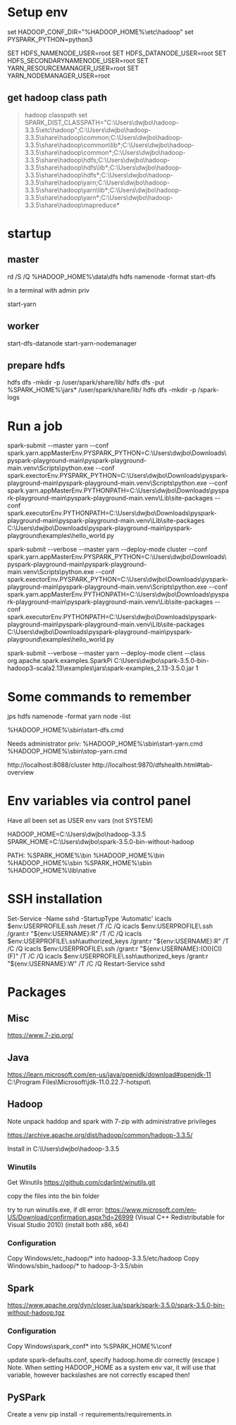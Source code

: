 # Setup env
set HADOOP_CONF_DIR="%HADOOP_HOME%\etc\hadoop"
set PYSPARK_PYTHON=python3  

SET HDFS_NAMENODE_USER=root
SET HDFS_DATANODE_USER=root
SET HDFS_SECONDARYNAMENODE_USER=root
SET YARN_RESOURCEMANAGER_USER=root
SET YARN_NODEMANAGER_USER=root

## get hadoop class path
>hadoop classpath
>set SPARK_DIST_CLASSPATH="C:\Users\dwjbo\hadoop-3.3.5\etc\hadoop";C:\Users\dwjbo\hadoop-3.3.5\share\hadoop\common;C:\Users\dwjbo\hadoop-3.3.5\share\hadoop\common\lib\*;C:\Users\dwjbo\hadoop-3.3.5\share\hadoop\common\*;C:\Users\dwjbo\hadoop-3.3.5\share\hadoop\hdfs;C:\Users\dwjbo\hadoop-3.3.5\share\hadoop\hdfs\lib\*;C:\Users\dwjbo\hadoop-3.3.5\share\hadoop\hdfs\*;C:\Users\dwjbo\hadoop-3.3.5\share\hadoop\yarn;C:\Users\dwjbo\hadoop-3.3.5\share\hadoop\yarn\lib\*;C:\Users\dwjbo\hadoop-3.3.5\share\hadoop\yarn\*;C:\Users\dwjbo\hadoop-3.3.5\share\hadoop\mapreduce\*

# startup

## master

rd /S /Q %HADOOP_HOME%\data\dfs
hdfs namenode -format
start-dfs

In a terminal with admin priv

start-yarn

## worker

start-dfs-datanode
start-yarn-nodemanager

## prepare hdfs

hdfs dfs -mkdir -p /user/spark/share/lib/ 
hdfs dfs -put %SPARK_HOME%\jars\* /user/spark/share/lib/ 
hdfs dfs -mkdir -p /spark-logs    

# Run a job

spark-submit --master yarn --conf spark.yarn.appMasterEnv.PYSPARK_PYTHON=C:\Users\dwjbo\Downloads\pyspark-playground-main\pyspark-playground-main\.venv\Scripts\python.exe --conf spark.exectorEnv.PYSPARK_PYTHON=C:\Users\dwjbo\Downloads\pyspark-playground-main\pyspark-playground-main\.venv\Scripts\python.exe --conf spark.yarn.appMasterEnv.PYTHONPATH=C:\Users\dwjbo\Downloads\pyspark-playground-main\pyspark-playground-main\.venv\Lib\site-packages --conf spark.executorEnv.PYTHONPATH=C:\Users\dwjbo\Downloads\pyspark-playground-main\pyspark-playground-main\.venv\Lib\site-packages C:\Users\dwjbo\Downloads\pyspark-playground-main\pyspark-playground\examples\hello_world.py


spark-submit --verbose --master yarn --deploy-mode cluster --conf spark.yarn.appMasterEnv.PYSPARK_PYTHON=C:\Users\dwjbo\Downloads\pyspark-playground-main\pyspark-playground-main\.venv\Scripts\python.exe --conf spark.exectorEnv.PYSPARK_PYTHON=C:\Users\dwjbo\Downloads\pyspark-playground-main\pyspark-playground-main\.venv\Scripts\python.exe --conf spark.yarn.appMasterEnv.PYTHONPATH=C:\Users\dwjbo\Downloads\pyspark-playground-main\pyspark-playground-main\.venv\Lib\site-packages --conf spark.executorEnv.PYTHONPATH=C:\Users\dwjbo\Downloads\pyspark-playground-main\pyspark-playground-main\.venv\Lib\site-packages C:\Users\dwjbo\Downloads\pyspark-playground-main\pyspark-playground\examples\hello_world.py 

spark-submit --verbose --master yarn --deploy-mode client --class org.apache.spark.examples.SparkPi C:\Users\dwjbo\spark-3.5.0-bin-hadoop3-scala2.13\examples\jars\spark-examples_2.13-3.5.0.jar 1

# Some commands to remember
jps
hdfs namenode -format
yarn node -list

%HADOOP_HOME%\sbin\start-dfs.cmd

Needs administrator priv:
%HADOOP_HOME%\sbin\start-yarn.cmd
%HADOOP_HOME%\sbin\stop-yarn.cmd

http://localhost:8088/cluster
http://localhost:9870/dfshealth.html#tab-overview

# Env variables via control panel

Have all been set as USER env vars (not SYSTEM)

HADOOP_HOME=C:\Users\dwjbo\hadoop-3.3.5
SPARK_HOME=C:\Users\dwjbo\spark-3.5.0-bin-without-hadoop

PATH:
%SPARK_HOME%\bin
%HADOOP_HOME%\bin
%HADOOP_HOME%\sbin
%SPARK_HOME%\sbin
%HADOOP_HOME%\lib\native

# SSH installation

Set-Service -Name sshd -StartupType 'Automatic'
icacls $env:USERPROFILE\.ssh /reset /T /C /Q
icacls $env:USERPROFILE\.ssh /grant:r "${env:USERNAME}:R" /T /C /Q
icacls $env:USERPROFILE\.ssh\authorized_keys /grant:r "${env:USERNAME}:R" /T /C /Q
icacls $env:USERPROFILE\.ssh /grant:r "${env:USERNAME}:(OI)(CI)(F)" /T /C /Q
icacls $env:USERPROFILE\.ssh\authorized_keys /grant:r "${env:USERNAME}:W" /T /C /Q
Restart-Service sshd

# Packages

## Misc

https://www.7-zip.org/

## Java

https://learn.microsoft.com/en-us/java/openjdk/download#openjdk-11
C:\Program Files\Microsoft\jdk-11.0.22.7-hotspot\



## Hadoop
Note unpack haddop and spark with 7-zip with administrative privileges

https://archive.apache.org/dist/hadoop/common/hadoop-3.3.5/

Install in C:\Users\dwjbo\hadoop-3.3.5

### Winutils
Get Winutils
https://github.com/cdarlint/winutils.git

copy the files into the bin folder

try to run winutils.exe, if dll error: 
https://www.microsoft.com/en-US/Download/confirmation.aspx?id=26999 (Visual C++ Redistributable for Visual Studio 2010) (install both x86, x64)

### Configuration

Copy Windows/etc_hadoop/* into hadoop-3.3.5/etc/hadoop
Copy Windows/sbin_hadoop/* to hadoop-3-3.5/sbin

## Spark

https://www.apache.org/dyn/closer.lua/spark/spark-3.5.0/spark-3.5.0-bin-without-hadoop.tgz

### Configuration

Copy Windows\spark_conf\* into %SPARK_HOME%\conf

update spark-defaults.conf, specify hadoop.home.dir correctly (escape \)
Note. When setting HADOOP_HOME as a system env var, it will use that variable, however backslashes are not correctly escaped then!

## PySPark

Create a venv
pip install -r requirements/requirements.in